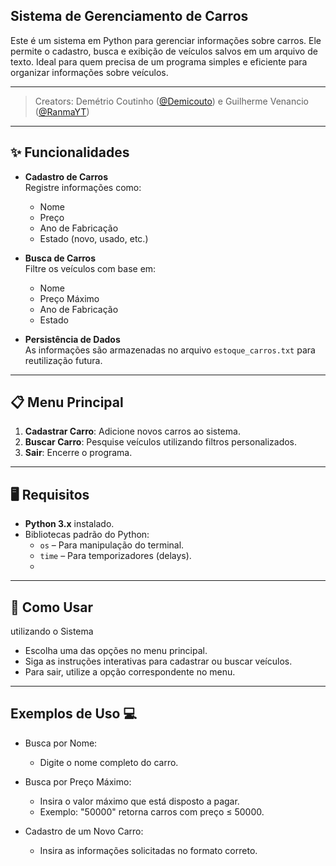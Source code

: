 ## Sistema de Gerenciamento de Carros  

Este é um sistema em Python para gerenciar informações sobre carros. Ele permite o cadastro, busca e exibição de veículos salvos em um arquivo de texto. Ideal para quem precisa de um programa simples e eficiente para organizar informações sobre veículos.

---
> Creators: Demétrio Coutinho ([@Demicouto](https://github.com/Demicouto)) e Guilherme Venancio ([@RanmaYT](https://github.com/RanmaYT))
---

## ✨ Funcionalidades  

- **Cadastro de Carros**  
  Registre informações como:  
  - Nome  
  - Preço  
  - Ano de Fabricação  
  - Estado (novo, usado, etc.)  

- **Busca de Carros**  
  Filtre os veículos com base em:  
  - Nome  
  - Preço Máximo  
  - Ano de Fabricação  
  - Estado  

- **Persistência de Dados**  
  As informações são armazenadas no arquivo `estoque_carros.txt` para reutilização futura.

---

## 📋 Menu Principal  

1. **Cadastrar Carro**: Adicione novos carros ao sistema.  
2. **Buscar Carro**: Pesquise veículos utilizando filtros personalizados.  
3. **Sair**: Encerre o programa.  

---

## 🖥️ Requisitos  

- **Python 3.x** instalado.  
- Bibliotecas padrão do Python:  
  - `os` – Para manipulação do terminal.  
  - `time` – Para temporizadores (delays).
  - 
---

## 🚀 Como Usar  
utilizando o Sistema
- Escolha uma das opções no menu principal.
- Siga as instruções interativas para cadastrar ou buscar veículos.
- Para sair, utilize a opção correspondente no menu.

---

## Exemplos de Uso 💻

- Busca por Nome:
  - Digite o nome completo do carro.

- Busca por Preço Máximo:
  - Insira o valor máximo que está disposto a pagar.
  - Exemplo: "50000" retorna carros com preço ≤ 50000.
- Cadastro de um Novo Carro:
  - Insira as informações solicitadas no formato correto.
